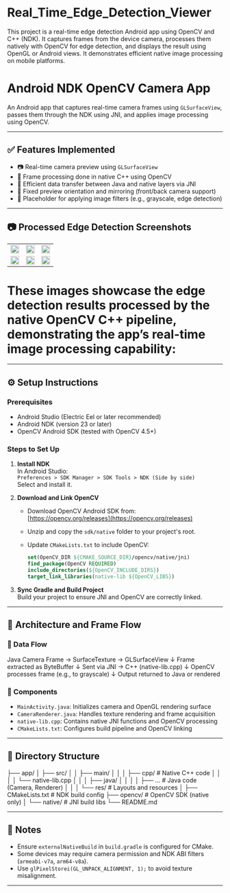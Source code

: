 # Real_Time_Edge_Detection_Viewer
 This project is a real-time edge detection Android app using OpenCV and C++ (NDK). It captures frames from the device camera, processes them natively with OpenCV for edge detection, and displays the result using OpenGL or Android views. It demonstrates efficient native image processing on mobile platforms.


# Android NDK OpenCV Camera App

An Android app that captures real-time camera frames using `GLSurfaceView`, passes them through the NDK using JNI, and applies image processing using OpenCV.

---

## ✅ Features Implemented

- 📷 Real-time camera preview using `GLSurfaceView`
- 🧠 Frame processing done in native C++ using OpenCV
- 🚀 Efficient data transfer between Java and native layers via JNI
- 🔄 Fixed preview orientation and mirroring (front/back camera support)
- 🧪 Placeholder for applying image filters (e.g., grayscale, edge detection)

---

## 📷 Processed Edge Detection Screenshots

<table> <tr> <td><img src="https://github.com/user-attachments/assets/2a118628-cbf5-4f1a-9d4e-6117998ef513" width="100%"></td> <td><img src="https://github.com/user-attachments/assets/f986e9ad-b29d-4e09-b910-6ffa48e4093f" width="100%"></td> <td><img src="https://github.com/user-attachments/assets/6d754a2a-b6f0-4f85-b845-2a5180e0ef2d" width="100%"></td> </tr> <tr> <td><img src="https://github.com/user-attachments/assets/17dca053-8e2e-4765-a65f-85d679a150a6" width="100%"></td> <td><img src="https://github.com/user-attachments/assets/70be0d44-b3a4-4005-b739-c8d2b47a26a9" width="100%"></td> <td><img src="https://github.com/user-attachments/assets/6060e671-6297-428a-a375-b30c53c14925" width="100%"></td> </tr> </table>


# These images showcase the edge detection results processed by the native OpenCV C++ pipeline, demonstrating the app’s real-time image processing capability:


---

## ⚙️ Setup Instructions

### Prerequisites

- Android Studio (Electric Eel or later recommended)
- Android NDK (version 23 or later)
- OpenCV Android SDK (tested with OpenCV 4.5+)

### Steps to Set Up

1. **Install NDK**  
   In Android Studio:  
   `Preferences > SDK Manager > SDK Tools > NDK (Side by side)`  
   Select and install it.

2. **Download and Link OpenCV**  
   - Download OpenCV Android SDK from:  
     [https://opencv.org/releases](https://opencv.org/releases)  
   - Unzip and copy the `sdk/native` folder to your project's root.
   - Update `CMakeLists.txt` to include OpenCV:

     ```cmake
     set(OpenCV_DIR ${CMAKE_SOURCE_DIR}/opencv/native/jni)
     find_package(OpenCV REQUIRED)
     include_directories(${OpenCV_INCLUDE_DIRS})
     target_link_libraries(native-lib ${OpenCV_LIBS})
     ```

3. **Sync Gradle and Build Project**  
   Build your project to ensure JNI and OpenCV are correctly linked.

---

## 🧠 Architecture and Frame Flow

### 🔄 Data Flow

Java Camera Frame → SurfaceTexture → GLSurfaceView
↓
Frame extracted as ByteBuffer
↓
Sent via JNI → C++ (native-lib.cpp)
↓
OpenCV processes frame (e.g., to grayscale)
↓
Output returned to Java or rendered


### 🧩 Components

- `MainActivity.java`: Initializes camera and OpenGL rendering surface
- `CameraRenderer.java`: Handles texture rendering and frame acquisition
- `native-lib.cpp`: Contains native JNI functions and OpenCV processing
- `CMakeLists.txt`: Configures build pipeline and OpenCV linking

---

## 📁 Directory Structure

├── app/
│ ├── src/
│ │ ├── main/
│ │ │ ├── cpp/ # Native C++ code
│ │ │ │ └── native-lib.cpp
│ │ │ ├── java/
│ │ │ │ ├── ... # Java code (Camera, Renderer)
│ │ │ └── res/ # Layouts and resources
│ ├── CMakeLists.txt # NDK build config
├── opencv/ # OpenCV SDK (native only)
│ └── native/ # JNI build libs
└── README.md


---

## 📌 Notes

- Ensure `externalNativeBuild` in `build.gradle` is configured for CMake.
- Some devices may require camera permission and NDK ABI filters (`armeabi-v7a`, `arm64-v8a`).
- Use `glPixelStorei(GL_UNPACK_ALIGNMENT, 1);` to avoid texture misalignment.

---


